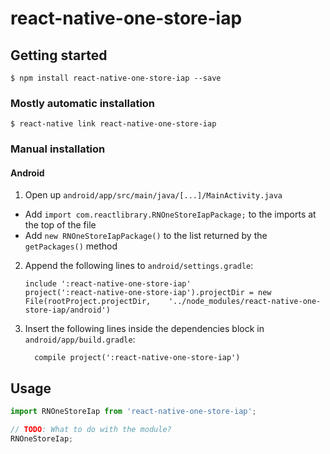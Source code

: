 
# react-native-one-store-iap

## Getting started

`$ npm install react-native-one-store-iap --save`

### Mostly automatic installation

`$ react-native link react-native-one-store-iap`

### Manual installation


#### Android

1. Open up `android/app/src/main/java/[...]/MainActivity.java`
  - Add `import com.reactlibrary.RNOneStoreIapPackage;` to the imports at the top of the file
  - Add `new RNOneStoreIapPackage()` to the list returned by the `getPackages()` method
2. Append the following lines to `android/settings.gradle`:
  	```
  	include ':react-native-one-store-iap'
  	project(':react-native-one-store-iap').projectDir = new File(rootProject.projectDir, 	'../node_modules/react-native-one-store-iap/android')
  	```
3. Insert the following lines inside the dependencies block in `android/app/build.gradle`:
  	```
      compile project(':react-native-one-store-iap')
  	```


## Usage
```javascript
import RNOneStoreIap from 'react-native-one-store-iap';

// TODO: What to do with the module?
RNOneStoreIap;
```
  
